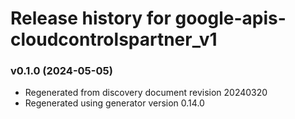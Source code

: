 # Release history for google-apis-cloudcontrolspartner_v1

### v0.1.0 (2024-05-05)

* Regenerated from discovery document revision 20240320
* Regenerated using generator version 0.14.0

